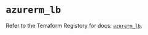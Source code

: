 # `azurerm_lb`

Refer to the Terraform Registory for docs: [`azurerm_lb`](https://registry.terraform.io/providers/hashicorp/azurerm/3.53.0/docs/resources/lb).
